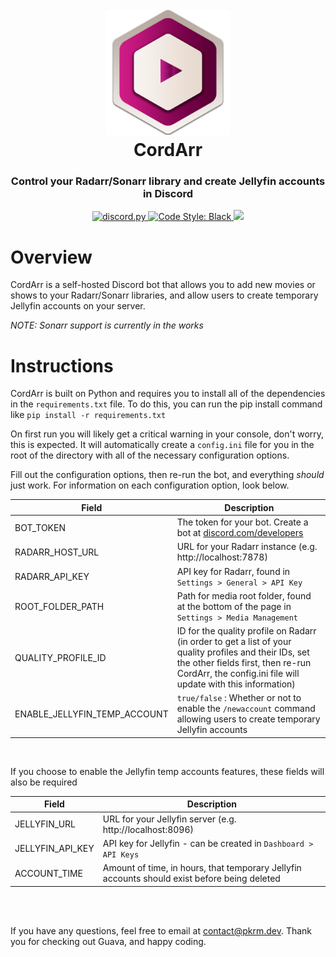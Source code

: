 <h1 align="center">
  <br>
  <img src="cordarr.png" width="200" alt="Guava Image"></a>
  <br>
  CordArr<br>
</h1>

<h3 align="center">
    Control your Radarr/Sonarr library and create Jellyfin accounts in Discord
</h3>

<p align="center">
  <a href="https://github.com/Rapptz/discord.py/">
     <img src="https://img.shields.io/badge/discord-py-blue.svg" alt="discord.py">
  </a>
  <a href="https://github.com/psf/black">
    <img src="https://img.shields.io/badge/code%20style-black-000000.svg" alt="Code Style: Black">
  </a>
  <a href="https://makeapullrequest.com">
    <img src="https://img.shields.io/badge/PRs-welcome-brightgreen.svg">
  </a>
</p>

# Overview

CordArr is a self-hosted Discord bot that allows you to add new movies or shows to your Radarr/Sonarr libraries, and allow users to create temporary Jellyfin accounts on your server.

*NOTE: Sonarr support is currently in the works*

# Instructions

CordArr is built on Python and requires you to install all of the dependencies in the `requirements.txt` file. To do this, you can run the pip install command like `pip install -r requirements.txt`

On first run you will likely get a critical warning in your console, don't worry, this is expected. It will automatically create a `config.ini` file for you in the root of the directory with all of the necessary configuration options.

Fill out the configuration options, then re-run the bot, and everything *should* just work. For information on each configuration option, look below.

Field | Description
--- | ---
BOT_TOKEN | The token for your bot. Create a bot at [discord.com/developers](https://discord.com/developers)
RADARR_HOST_URL | URL for your Radarr instance (e.g. http://localhost:7878)
RADARR_API_KEY | API key for Radarr, found in `Settings > General > API Key`
ROOT_FOLDER_PATH | Path for media root folder, found at the bottom of the page in `Settings > Media Management`
QUALITY_PROFILE_ID | ID for the quality profile on Radarr (in order to get a list of your quality profiles and their IDs, set the other fields first, then re-run CordArr, the config.ini file will update with this information)
ENABLE_JELLYFIN_TEMP_ACCOUNT | `true/false` : Whether or not to enable the `/newaccount` command allowing users to create temporary Jellyfin accounts

<br>

If you choose to enable the Jellyfin temp accounts features, these fields will also be required

Field | Description
--- | ---
JELLYFIN_URL | URL for your Jellyfin server (e.g. http://localhost:8096)
JELLYFIN_API_KEY | API key for Jellyfin - can be created in `Dashboard > API Keys`
ACCOUNT_TIME | Amount of time, in hours, that temporary Jellyfin accounts should exist before being deleted

<br>
<br>

If you have any questions, feel free to email at [contact@pkrm.dev](mailto:contact@pkrm.dev). Thank you for checking out Guava, and happy coding.
